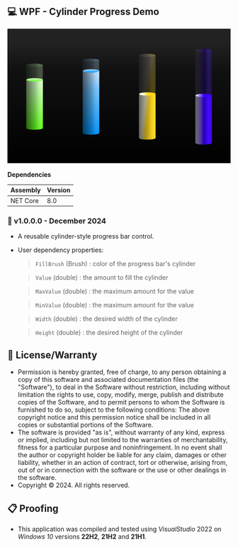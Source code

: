 ## 💻 WPF - Cylinder Progress Demo

![Example Picture](./Source/Assets/Screenshot.png)

**Dependencies**

| Assembly | Version |
| ---- | ---- |
| NET Core | 8.0 |

### 📝 v1.0.0.0 - December 2024

* A reusable cylinder-style progress bar control.

* User dependency properties:

    > `FillBrush` (Brush) : color of the progress bar's cylinder
    
    > `Value` (double) : the amount to fill the cylinder
   
    > `MaxValue` (double) : the maximum amount for the value
    
    > `MinValue` (double) : the maximum amount for the value

    > `Width` (double) : the desired width of the cylinder

    > `Height` (double) : the desired height of the cylinder

## 🧾 License/Warranty
* Permission is hereby granted, free of charge, to any person obtaining a copy of this software and associated documentation files (the "Software"), to deal in the Software without restriction, including without limitation the rights to use, copy, modify, merge, publish and distribute copies of the Software, and to permit persons to whom the Software is furnished to do so, subject to the following conditions: The above copyright notice and this permission notice shall be included in all copies or substantial portions of the Software.
* The software is provided "as is", without warranty of any kind, express or implied, including but not limited to the warranties of merchantability, fitness for a particular purpose and noninfringement. In no event shall the author or copyright holder be liable for any claim, damages or other liability, whether in an action of contract, tort or otherwise, arising from, out of or in connection with the software or the use or other dealings in the software.
* Copyright © 2024. All rights reserved.

## 📋 Proofing
* This application was compiled and tested using *VisualStudio* 2022 on *Windows 10* versions **22H2**, **21H2** and **21H1**.
